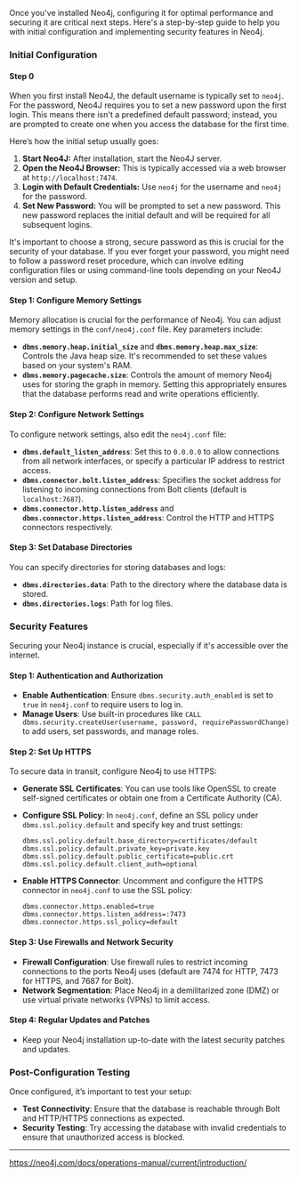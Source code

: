 Once you've installed Neo4j, configuring it for optimal performance and securing it are critical next steps. Here's a step-by-step guide to help you with initial configuration and implementing security features in Neo4j.

### Initial Configuration
#### Step 0

When you first install Neo4J, the default username is typically set to `neo4j`. For the password, Neo4J requires you to set a new password upon the first login. This means there isn't a predefined default password; instead, you are prompted to create one when you access the database for the first time.

Here’s how the initial setup usually goes:
1. **Start Neo4J:** After installation, start the Neo4J server.
2. **Open the Neo4J Browser:** This is typically accessed via a web browser at `http://localhost:7474`.
3. **Login with Default Credentials:** Use `neo4j` for the username and `neo4j` for the password.
4. **Set New Password:** You will be prompted to set a new password. This new password replaces the initial default and will be required for all subsequent logins.

It's important to choose a strong, secure password as this is crucial for the security of your database. If you ever forget your password, you might need to follow a password reset procedure, which can involve editing configuration files or using command-line tools depending on your Neo4J version and setup.


#### Step 1: Configure Memory Settings
Memory allocation is crucial for the performance of Neo4j. You can adjust memory settings in the `conf/neo4j.conf` file. Key parameters include:

- **`dbms.memory.heap.initial_size`** and **`dbms.memory.heap.max_size`**: Controls the Java heap size. It's recommended to set these values based on your system's RAM.
- **`dbms.memory.pagecache.size`**: Controls the amount of memory Neo4j uses for storing the graph in memory. Setting this appropriately ensures that the database performs read and write operations efficiently.

#### Step 2: Configure Network Settings
To configure network settings, also edit the `neo4j.conf` file:

- **`dbms.default_listen_address`**: Set this to `0.0.0.0` to allow connections from all network interfaces, or specify a particular IP address to restrict access.
- **`dbms.connector.bolt.listen_address`**: Specifies the socket address for listening to incoming connections from Bolt clients (default is `localhost:7687`).
- **`dbms.connector.http.listen_address`** and **`dbms.connector.https.listen_address`**: Control the HTTP and HTTPS connectors respectively.

#### Step 3: Set Database Directories
You can specify directories for storing databases and logs:

- **`dbms.directories.data`**: Path to the directory where the database data is stored.
- **`dbms.directories.logs`**: Path for log files.

### Security Features
Securing your Neo4j instance is crucial, especially if it's accessible over the internet.

#### Step 1: Authentication and Authorization
- **Enable Authentication**: Ensure `dbms.security.auth_enabled` is set to `true` in `neo4j.conf` to require users to log in.
- **Manage Users**: Use built-in procedures like `CALL dbms.security.createUser(username, password, requirePasswordChange)` to add users, set passwords, and manage roles.

#### Step 2: Set Up HTTPS
To secure data in transit, configure Neo4j to use HTTPS:

- **Generate SSL Certificates**: You can use tools like OpenSSL to create self-signed certificates or obtain one from a Certificate Authority (CA).
- **Configure SSL Policy**: In `neo4j.conf`, define an SSL policy under `dbms.ssl.policy.default` and specify key and trust settings:

  ```
  dbms.ssl.policy.default.base_directory=certificates/default
  dbms.ssl.policy.default.private_key=private.key
  dbms.ssl.policy.default.public_certificate=public.crt
  dbms.ssl.policy.default.client_auth=optional
  ```

- **Enable HTTPS Connector**: Uncomment and configure the HTTPS connector in `neo4j.conf` to use the SSL policy:

  ```
  dbms.connector.https.enabled=true
  dbms.connector.https.listen_address=:7473
  dbms.connector.https.ssl_policy=default
  ```

#### Step 3: Use Firewalls and Network Security
- **Firewall Configuration**: Use firewall rules to restrict incoming connections to the ports Neo4j uses (default are 7474 for HTTP, 7473 for HTTPS, and 7687 for Bolt).
- **Network Segmentation**: Place Neo4j in a demilitarized zone (DMZ) or use virtual private networks (VPNs) to limit access.

#### Step 4: Regular Updates and Patches
- Keep your Neo4j installation up-to-date with the latest security patches and updates.

### Post-Configuration Testing
Once configured, it’s important to test your setup:

- **Test Connectivity**: Ensure that the database is reachable through Bolt and HTTP/HTTPS connections as expected.
- **Security Testing**: Try accessing the database with invalid credentials to ensure that unauthorized access is blocked.

-----------------------------------

https://neo4j.com/docs/operations-manual/current/introduction/